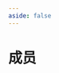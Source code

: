 ```yaml
---
aside: false
---
```


<script setup>
    import MemberList from '/.vitepress/components/MemberList.vue'
</script>

# 成员

<MemberList />
